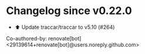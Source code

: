 # Changelog since v0.22.0
- ⬆️ Update traccar/traccar to v5.10 (#264)

Co-authored-by: renovate[bot] <29139614+renovate[bot]@users.noreply.github.com> 

